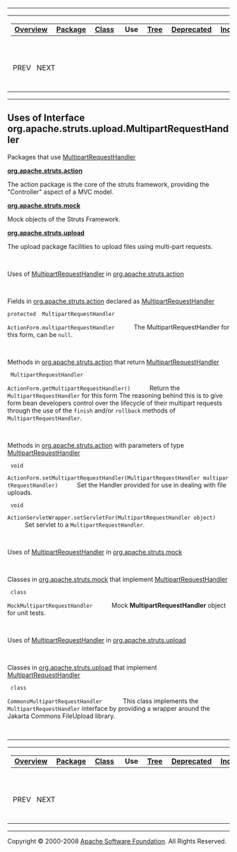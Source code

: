 ------------------------------------------------------------------------

<span id="navbar_top"></span> [](#skip-navbar_top "Skip navigation links")

<table>
<colgroup>
<col width="50%" />
<col width="50%" />
</colgroup>
<tbody>
<tr class="odd">
<td align="left"><span id="navbar_top_firstrow"></span>
<table>
<tbody>
<tr class="odd">
<td align="left"><a href="../../../../../overview-summary.html.md"><strong>Overview</strong></a> </td>
<td align="left"><a href="../package-summary.html.md"><strong>Package</strong></a> </td>
<td align="left"><a href="../../../../../org/apache/struts/upload/MultipartRequestHandler.html.md" title="interface in org.apache.struts.upload"><strong>Class</strong></a> </td>
<td align="left"> <strong>Use</strong> </td>
<td align="left"><a href="../package-tree.html.md"><strong>Tree</strong></a> </td>
<td align="left"><a href="../../../../../deprecated-list.html.md"><strong>Deprecated</strong></a> </td>
<td align="left"><a href="../../../../../index-all.html.md"><strong>Index</strong></a> </td>
<td align="left"><a href="../../../../../help-doc.html.md"><strong>Help</strong></a> </td>
</tr>
</tbody>
</table></td>
<td align="left"></td>
</tr>
<tr class="even">
<td align="left"> PREV   NEXT</td>
<td align="left"><a href="../../../../../index.html.md?org/apache/struts/upload//class-useMultipartRequestHandler.html"><strong>FRAMES</strong></a>    <a href="MultipartRequestHandler.html"><strong>NO FRAMES</strong></a>    
<a href="../../../../../allclasses-noframe.html.md"><strong>All Classes</strong></a></td>
</tr>
</tbody>
</table>

<span id="skip-navbar_top"></span>

------------------------------------------------------------------------

**Uses of Interface
 org.apache.struts.upload.MultipartRequestHandler**
---------------------------------------------------

Packages that use [MultipartRequestHandler](../../../../../org/apache/struts/upload/MultipartRequestHandler.html.md "interface in org.apache.struts.upload")

[**org.apache.struts.action**](#org.apache.struts.action)

The action package is the core of the struts framework, providing the "Controller" aspect of a MVC model. 

[**org.apache.struts.mock**](#org.apache.struts.mock)

Mock objects of the Struts Framework. 

[**org.apache.struts.upload**](#org.apache.struts.upload)

The upload package facilities to upload files using multi-part requests. 

 

<span id="org.apache.struts.action"></span>

Uses of [MultipartRequestHandler](../../../../../org/apache/struts/upload/MultipartRequestHandler.html.md "interface in org.apache.struts.upload") in [org.apache.struts.action](../../../../../org/apache/struts/action/package-summary.html)

 

Fields in [org.apache.struts.action](../../../../../org/apache/struts/action/package-summary.html.md) declared as [MultipartRequestHandler](../../../../../org/apache/struts/upload/MultipartRequestHandler.html "interface in org.apache.struts.upload")

`protected  MultipartRequestHandler`

`ActionForm.multipartRequestHandler`
           The MultipartRequestHandler for this form, can be `null`.

 

Methods in [org.apache.struts.action](../../../../../org/apache/struts/action/package-summary.html.md) that return [MultipartRequestHandler](../../../../../org/apache/struts/upload/MultipartRequestHandler.html "interface in org.apache.struts.upload")

` MultipartRequestHandler`

`ActionForm.getMultipartRequestHandler()`
           Return the `MultipartRequestHandler` for this form The reasoning behind this is to give form bean developers control over the lifecycle of their multipart requests through the use of the `finish` and/or `rollback` methods of `MultipartRequestHandler`.

 

Methods in [org.apache.struts.action](../../../../../org/apache/struts/action/package-summary.html.md) with parameters of type [MultipartRequestHandler](../../../../../org/apache/struts/upload/MultipartRequestHandler.html "interface in org.apache.struts.upload")

` void`

`ActionForm.setMultipartRequestHandler(MultipartRequestHandler multipartRequestHandler)`
           Set the Handler provided for use in dealing with file uploads.

` void`

`ActionServletWrapper.setServletFor(MultipartRequestHandler object)`
           Set servlet to a `MultipartRequestHandler`.

 

<span id="org.apache.struts.mock"></span>

Uses of [MultipartRequestHandler](../../../../../org/apache/struts/upload/MultipartRequestHandler.html.md "interface in org.apache.struts.upload") in [org.apache.struts.mock](../../../../../org/apache/struts/mock/package-summary.html)

 

Classes in [org.apache.struts.mock](../../../../../org/apache/struts/mock/package-summary.html.md) that implement [MultipartRequestHandler](../../../../../org/apache/struts/upload/MultipartRequestHandler.html "interface in org.apache.struts.upload")

` class`

`MockMultipartRequestHandler`
           Mock **MultipartRequestHandler** object for unit tests.

 

<span id="org.apache.struts.upload"></span>

Uses of [MultipartRequestHandler](../../../../../org/apache/struts/upload/MultipartRequestHandler.html.md "interface in org.apache.struts.upload") in [org.apache.struts.upload](../../../../../org/apache/struts/upload/package-summary.html)

 

Classes in [org.apache.struts.upload](../../../../../org/apache/struts/upload/package-summary.html.md) that implement [MultipartRequestHandler](../../../../../org/apache/struts/upload/MultipartRequestHandler.html "interface in org.apache.struts.upload")

` class`

`CommonsMultipartRequestHandler`
            This class implements the `MultipartRequestHandler` interface by providing a wrapper around the Jakarta Commons FileUpload library.

 

------------------------------------------------------------------------

<span id="navbar_bottom"></span> [](#skip-navbar_bottom "Skip navigation links")

<table>
<colgroup>
<col width="50%" />
<col width="50%" />
</colgroup>
<tbody>
<tr class="odd">
<td align="left"><span id="navbar_bottom_firstrow"></span>
<table>
<tbody>
<tr class="odd">
<td align="left"><a href="../../../../../overview-summary.html.md"><strong>Overview</strong></a> </td>
<td align="left"><a href="../package-summary.html.md"><strong>Package</strong></a> </td>
<td align="left"><a href="../../../../../org/apache/struts/upload/MultipartRequestHandler.html.md" title="interface in org.apache.struts.upload"><strong>Class</strong></a> </td>
<td align="left"> <strong>Use</strong> </td>
<td align="left"><a href="../package-tree.html.md"><strong>Tree</strong></a> </td>
<td align="left"><a href="../../../../../deprecated-list.html.md"><strong>Deprecated</strong></a> </td>
<td align="left"><a href="../../../../../index-all.html.md"><strong>Index</strong></a> </td>
<td align="left"><a href="../../../../../help-doc.html.md"><strong>Help</strong></a> </td>
</tr>
</tbody>
</table></td>
<td align="left"></td>
</tr>
<tr class="even">
<td align="left"> PREV   NEXT</td>
<td align="left"><a href="../../../../../index.html.md?org/apache/struts/upload//class-useMultipartRequestHandler.html"><strong>FRAMES</strong></a>    <a href="MultipartRequestHandler.html"><strong>NO FRAMES</strong></a>    
<a href="../../../../../allclasses-noframe.html.md"><strong>All Classes</strong></a></td>
</tr>
</tbody>
</table>

<span id="skip-navbar_bottom"></span>

------------------------------------------------------------------------

Copyright © 2000-2008 [Apache Software Foundation](http://www.apache.org/). All Rights Reserved.
